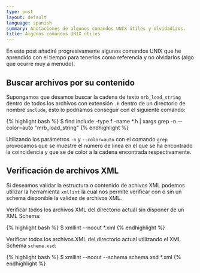 ```yaml
---
type: post
layout: default
language: spanish
summary: Anotaciones de algunos comandos UNIX útiles y olvidadizos.
title: Algunos comandos UNIX útiles
---
```


En este post añadiré progresivamente algunos comandos UNIX que he aprendido con el tiempo para tenerlos como referencia y no olvidarlos (algo que ocurre muy a menudo).

## Buscar archivos por su contenido

Supongamos que desamos buscar la cadena de texto `mrb_load_string` dentro de todos los archivos con extensión `.h` dentro de un directorio de nombre `include`, esto lo podríamos conseguir con el siguiente comando:

{% highlight bash %}
$ find include -type f -name *\.h | xargs grep -n --color=auto "mrb_load_string"
{% endhighlight %}

Utilizando los parámetros `-n` y `--color=auto` con el comando `grep` provocamos que se muestre el número de línea en el que se ha encontrado la coincidencia y que se de color a la cadena encontrada respectivamente.

## Verificación de archivos XML

Si deseamos validar la estructura o contenido de achivos XML podemos utilizar la herramienta `xmllint` la cual nos permite verificar con o sin un schema disponible la validez de archivos XML.

Verificar todos los archivos XML del directorio actual sin disponer de un XML Schema:

{% highlight bash %}
$ xmllint --noout *.xml
{% endhighlight %}

Verificar todos los archivos XML del directorio actual utilizando el XML Schema `schema.xsd`:

{% highlight bash %}
$ xmllint --noout --schema schema.xsd *.xml
{% endhighlight %}
